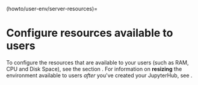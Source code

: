 (howto/user-env/server-resources)=

# Configure resources available to users

To configure the resources that are available to your users (such as
RAM, CPU and Disk Space), see the section [](#tljh-set-user-limits). 
For information on **resizing** the environment available to users *after* you\'ve created
your JupyterHub, see [](#howto-admin-resize).
